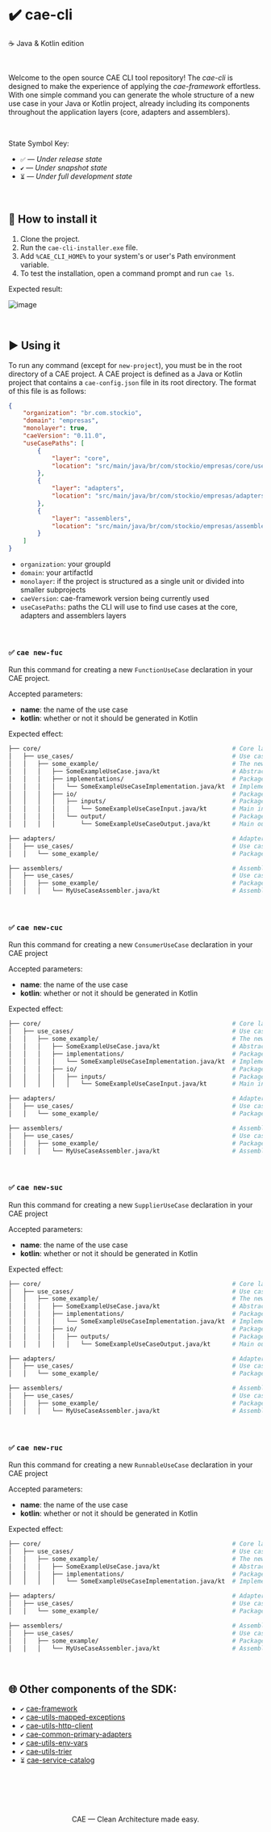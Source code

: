 # ✔️ cae-cli
☕ Java & Kotlin edition

<br>

Welcome to the open source CAE CLI tool repository! The _cae-cli_ is designed to make the experience of applying the _cae-framework_ effortless. With one simple command you can generate the whole structure of a new use case in your Java or Kotlin project, already including its components throughout the application layers (core, adapters and assemblers).

<br>

State Symbol Key:

- ``✅`` — _Under release state_
- ``✔️`` — _Under snapshot state_
- ``⏳`` — _Under full development state_

<br>

## 🔧 How to install it
1. Clone the project.
2. Run the ``cae-cli-installer.exe`` file.
3. Add ``%CAE_CLI_HOME%`` to your system's or user's Path environment variable.
4. To test the installation, open a command prompt and run ``cae ls``.

Expected result:

![image](https://github.com/user-attachments/assets/6013f1cc-78e2-42f3-8de2-5669fa174b06)

<br>

## ▶️ Using it
To run any command (except for ``new-project``), you must be in the root directory of a CAE project. A CAE project is defined as a Java or Kotlin project that contains a ``cae-config.json`` file in its root directory. The format of this file is as follows:

```json
{
    "organization": "br.com.stockio",
    "domain": "empresas",
    "monolayer": true,
    "caeVersion": "0.11.0",
    "useCasePaths": [
        {
            "layer": "core",
            "location": "src/main/java/br/com/stockio/empresas/core/use_cases"
        },
        {
            "layer": "adapters",
            "location": "src/main/java/br/com/stockio/empresas/adapters/use_cases"
        },
        {
            "layer": "assemblers",
            "location": "src/main/java/br/com/stockio/empresas/assemblers/use_cases"
        }
    ]
}
````
- ``organization``: your groupId
- ``domain``: your artifactId
- ``monolayer``: if the project is structured as a single unit or divided into smaller subprojects
- ``caeVersion``: cae-framework version being currently used
- ``useCasePaths``: paths the CLI will use to find use cases at the core, adapters and assemblers layers

<br>

### ``✅`` ``cae new-fuc``
Run this command for creating a new ``FunctionUseCase`` declaration in your CAE project.

Accepted parameters:
- **name**: the name of the use case
- **kotlin**: whether or not it should be generated in Kotlin

Expected effect:
```bash
├── core/                                                     # Core layer package
│   ├── use_cases/                                            # Use cases package 
│   │   ├── some_example/                                     # The new use case package [JUST CREATED]
│   │   │   ├── SomeExampleUseCase.java/kt                    # Abstract class for the primary port of the new use case [JUST CREATED]
│   │   │   ├── implementations/                              # Package for the implementation of the new use case [JUST CREATED]
│   │   │   │   └── SomeExampleUseCaseImplementation.java/kt  # Implementation class of the new use case [JUST CREATED]
│   │   │   ├── io/                                           # Package for the I/O declaration of the use case [JUST CREATED]
│   │   │   │   ├── inputs/                                   # Package for input classes [JUST CREATED]
│   │   │   │   │   └── SomeExampleUseCaseInput.java/kt       # Main input class for the new use case [JUST CREATED]
│   │   │   │   └── output/                                   # Package for output classes [JUST CREATED]
│   │   │   │       └── SomeExampleUseCaseOutput.java/kt      # Main output class for the new use case [JUST CREATED]

├── adapters/                                                 # Adapters layer package
│   ├── use_cases/                                            # Use cases package
│   │   └── some_example/                                     # Package for the new use case adapters (starts empty) [JUST CREATED]

├── assemblers/                                               # Assemblers layer
│   ├── use_cases/                                            # Use cases package
│   │   ├── some_example/                                     # Package for assembling the new use case [JUST CREATED]
│   │   │   └── MyUseCaseAssembler.java/kt                    # Assembler class (Factory) for the use case [JUST CREATED]

```

<br>

### ``✅`` ``cae new-cuc``
Run this command for creating a new ``ConsumerUseCase`` declaration in your CAE project

Accepted parameters:
- **name**: the name of the use case
- **kotlin**: whether or not it should be generated in Kotlin

Expected effect:
```bash
├── core/                                                     # Core layer package
│   ├── use_cases/                                            # Use cases package
│   │   ├── some_example/                                     # The new use case package [JUST CREATED]
│   │   │   ├── SomeExampleUseCase.java/kt                    # Abstract class for the primary port of the new use case [JUST CREATED]
│   │   │   ├── implementations/                              # Package for the implementation of the new use case [JUST CREATED]
│   │   │   │   └── SomeExampleUseCaseImplementation.java/kt  # Implementation class of the new use case [JUST CREATED]
│   │   │   ├── io/                                           # Package for the I/O declaration of the use case [JUST CREATED]
│   │   │   │   ├── inputs/                                   # Package for input classes [JUST CREATED]
│   │   │   │   │   └── SomeExampleUseCaseInput.java/kt       # Main input class for the new use case [JUST CREATED]

├── adapters/                                                 # Adapters layer package
│   ├── use_cases/                                            # Use cases package
│   │   └── some_example/                                     # Package for the new use case adapters (starts empty) [JUST CREATED]

├── assemblers/                                               # Assemblers layer
│   ├── use_cases/                                            # Use cases package
│   │   ├── some_example/                                     # Package for assembling the new use case [JUST CREATED]
│   │   │   └── MyUseCaseAssembler.java/kt                    # Assembler class (Factory) for the use case [JUST CREATED]

```
<br>

### ``✅`` ``cae new-suc``
Run this command for creating a new ``SupplierUseCase`` declaration in your CAE project


Accepted parameters:
- **name**: the name of the use case
- **kotlin**: whether or not it should be generated in Kotlin

Expected effect:
```bash
├── core/                                                     # Core layer package
│   ├── use_cases/                                            # Use cases package
│   │   ├── some_example/                                     # The new use case package [JUST CREATED]
│   │   │   ├── SomeExampleUseCase.java/kt                    # Abstract class for the primary port of the new use case [JUST CREATED]
│   │   │   ├── implementations/                              # Package for the implementation of the new use case [JUST CREATED]
│   │   │   │   └── SomeExampleUseCaseImplementation.java/kt  # Implementation class of the new use case [JUST CREATED]
│   │   │   ├── io/                                           # Package for the I/O declaration of the use case [JUST CREATED]
│   │   │   │   ├── outputs/                                  # Package for output classes [JUST CREATED]
│   │   │   │   │   └── SomeExampleUseCaseOutput.java/kt      # Main output class for the new use case [JUST CREATED]

├── adapters/                                                 # Adapters layer package
│   ├── use_cases/                                            # Use cases package
│   │   └── some_example/                                     # Package for the new use case adapters (starts empty) [JUST CREATED]

├── assemblers/                                               # Assemblers layer
│   ├── use_cases/                                            # Use cases package
│   │   ├── some_example/                                     # Package for assembling the new use case [JUST CREATED]
│   │   │   └── MyUseCaseAssembler.java/kt                    # Assembler class (Factory) for the use case [JUST CREATED]

```
<br>

### ``✅`` ``cae new-ruc``
Run this command for creating a new ``RunnableUseCase`` declaration in your CAE project

Accepted parameters:
- **name**: the name of the use case
- **kotlin**: whether or not it should be generated in Kotlin

Expected effect:
```bash
├── core/                                                     # Core layer package
│   ├── use_cases/                                            # Use cases package
│   │   ├── some_example/                                     # The new use case package [JUST CREATED]
│   │   │   ├── SomeExampleUseCase.java/kt                    # Abstract class for the primary port of the new use case [JUST CREATED]
│   │   │   ├── implementations/                              # Package for the implementation of the new use case [JUST CREATED]
│   │   │   │   └── SomeExampleUseCaseImplementation.java/kt  # Implementation class of the new use case [JUST CREATED]

├── adapters/                                                 # Adapters layer package
│   ├── use_cases/                                            # Use cases package
│   │   └── some_example/                                     # Package for the new use case adapters (starts empty) [JUST CREATED]

├── assemblers/                                               # Assemblers layer
│   ├── use_cases/                                            # Use cases package
│   │   ├── some_example/                                     # Package for assembling the new use case [JUST CREATED]
│   │   │   └── MyUseCaseAssembler.java/kt                    # Assembler class (Factory) for the use case [JUST CREATED]

```

<br>

## 🌐 Other components of the SDK:

- ``✔️`` [cae-framework](https://github.com/clean-arch-enablers-project/cae-framework)
- ``✔️`` [cae-utils-mapped-exceptions](https://github.com/clean-arch-enablers-project/cae-utils-mapped-exceptions)
- ``✔️`` [cae-utils-http-client](https://github.com/clean-arch-enablers-project/cae-utils-http-client)
- ``✔️`` [cae-common-primary-adapters](https://github.com/clean-arch-enablers-project/cae-common-primary-adapters)
- ``✔️`` [cae-utils-env-vars](https://github.com/clean-arch-enablers-project/cae-utils-env-vars)
- ``✔️`` [cae-utils-trier](https://github.com/clean-arch-enablers-project/cae-utils-trier)
- ``⏳`` [cae-service-catalog](https://github.com/clean-arch-enablers-project/cae-service-catalog)

<br>
<br>
<br>
<br>

<p align="center">
  CAE — Clean Architecture made easy.
</p>

